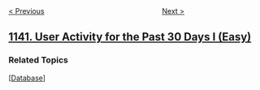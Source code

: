 <!--|This file generated by command(leetcode description); DO NOT EDIT.    |-->
<!--+----------------------------------------------------------------------+-->
<!--|@author    openset <openset.wang@gmail.com>                           |-->
<!--|@link      https://github.com/openset                                 |-->
<!--|@home      https://github.com/openset/leetcode                        |-->
<!--+----------------------------------------------------------------------+-->

[< Previous](../stone-game-ii "Stone Game II")
　　　　　　　　　　　　　　　　
[Next >](../user-activity-for-the-past-30-days-ii "User Activity for the Past 30 Days II")

## [1141. User Activity for the Past 30 Days I (Easy)](https://leetcode.com/problems/user-activity-for-the-past-30-days-i "查询近30天活跃用户数")



### Related Topics
  [[Database](../../tag/database/README.md)]
